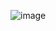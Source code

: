 ![image](https://github.com/mmushbari/water-/assets/160284985/790d60f2-8889-4dad-811a-ab72f5a65ad7)
